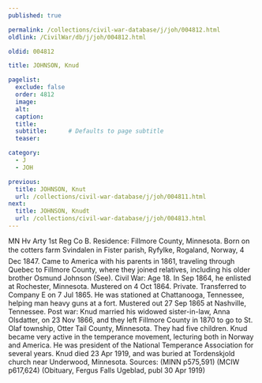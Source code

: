 ```yaml
---
published: true

permalink: /collections/civil-war-database/j/joh/004812.html
oldlink: /CivilWar/db/j/joh/004812.html

oldid: 004812

title: JOHNSON, Knud

pagelist:
  exclude: false
  order: 4812
  image: 
  alt:
  caption:
  title:
  subtitle:      # Defaults to page subtitle
  teaser:

category: 
  - J 
  - JOH

previous:
  title: JOHNSON, Knut
  url: /collections/civil-war-database/j/joh/004811.html  
next:
  title: JOHNSON, Knudt
  url: /collections/civil-war-database/j/joh/004813.html   
---
```

MN Hv Arty 1st Reg Co B. Residence: Fillmore County, Minnesota. Born on the cotter&#146;s farm Svindalen in Fister parish, Ryfylke, Rogaland, Norway, 4 Dec 1847. Came to America with his parents in 1861, traveling through Quebec to Fillmore County, where they joined relatives, including his older brother Osmund Johnson (See). Civil War: Age 18. In Sep 1864, he enlisted at Rochester, Minnesota. Mustered on 4 Oct 1864. Private. Transferred to Company E on 7 Jul 1865. He was stationed at Chattanooga, Tennessee, helping man heavy guns at a fort. Mustered out 27 Sep 1865 at Nashville, Tennessee. Post war: Knud married his widowed sister-in-law, Anna Olsdatter, on 23 Nov 1866, and they left Fillmore County in 1870 to go to St. Olaf township, Otter Tail County, Minnesota. They had five children. Knud became very active in the temperance movement, lecturing both in Norway and America. He was president of the National Temperance Association for several years. Knud died 23 Apr 1919, and was buried at Tordenskjold church near Underwood, Minnesota. Sources: (MINN p575,591) (MCIW p617,624) (Obituary, Fergus Falls Ugeblad, publ 30 Apr 1919)